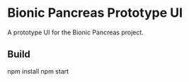 # Bionic Pancreas Prototype UI

A prototype UI for the Bionic Pancreas project.


## Build

  npm install
  npm start
